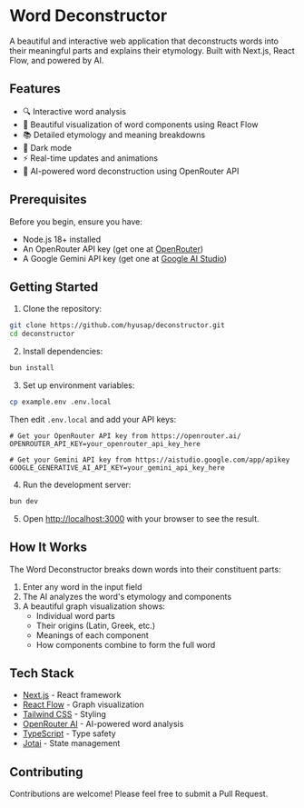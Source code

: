 # Word Deconstructor

A beautiful and interactive web application that deconstructs words into their meaningful parts and explains their etymology. Built with Next.js, React Flow, and powered by AI.

## Features

- 🔍 Interactive word analysis
- 🌳 Beautiful visualization of word components using React Flow
- 📚 Detailed etymology and meaning breakdowns
- 🎨 Dark mode
- ⚡ Real-time updates and animations
- 🧠 AI-powered word deconstruction using OpenRouter API

## Prerequisites

Before you begin, ensure you have:

- Node.js 18+ installed
- An OpenRouter API key (get one at [OpenRouter](https://openrouter.ai))
- A Google Gemini API key (get one at [Google AI Studio](https://aistudio.google.com/app/apikey))

## Getting Started

1. Clone the repository:

```bash
git clone https://github.com/hyusap/deconstructor.git
cd deconstructor
```

2. Install dependencies:

```bash
bun install
```

3. Set up environment variables:

```bash
cp example.env .env.local
```

Then edit `.env.local` and add your API keys:
```env
# Get your OpenRouter API key from https://openrouter.ai/
OPENROUTER_API_KEY=your_openrouter_api_key_here

# Get your Gemini API key from https://aistudio.google.com/app/apikey
GOOGLE_GENERATIVE_AI_API_KEY=your_gemini_api_key_here
```


4. Run the development server:

```bash
bun dev
```

5. Open [http://localhost:3000](http://localhost:3000) with your browser to see the result.

## How It Works

The Word Deconstructor breaks down words into their constituent parts:

1. Enter any word in the input field
2. The AI analyzes the word's etymology and components
3. A beautiful graph visualization shows:
   - Individual word parts
   - Their origins (Latin, Greek, etc.)
   - Meanings of each component
   - How components combine to form the full word

## Tech Stack

- [Next.js](https://nextjs.org/) - React framework
- [React Flow](https://reactflow.dev/) - Graph visualization
- [Tailwind CSS](https://tailwindcss.com/) - Styling
- [OpenRouter AI](https://openrouter.ai/) - AI-powered word analysis
- [TypeScript](https://www.typescriptlang.org/) - Type safety
- [Jotai](https://jotai.org/) - State management

## Contributing

Contributions are welcome! Please feel free to submit a Pull Request.
